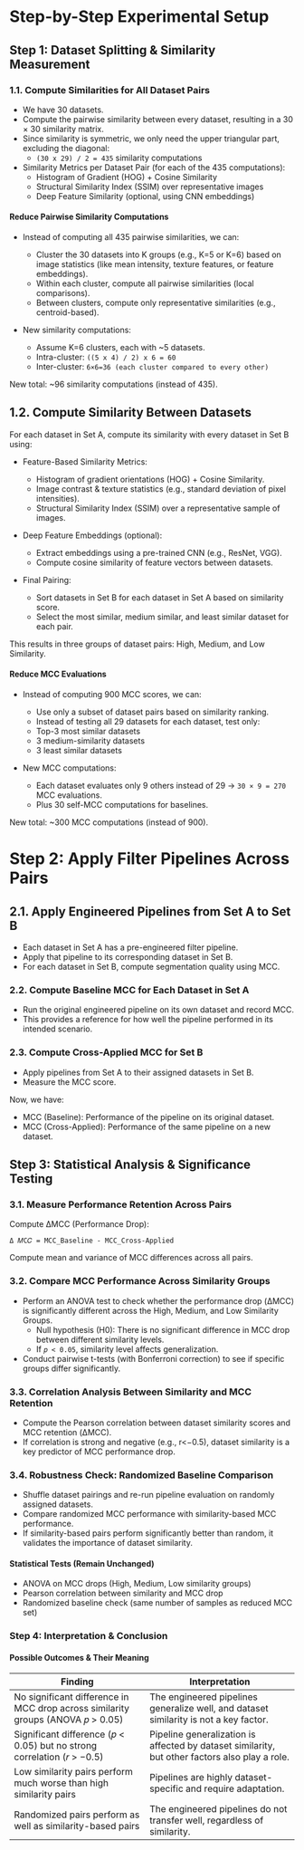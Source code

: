 # Step-by-Step Experimental Setup

## Step 1: Dataset Splitting & Similarity Measurement

### 1.1. Compute Similarities for All Dataset Pairs

* We have 30 datasets.
* Compute the pairwise similarity between every dataset, resulting in a 30 × 30 similarity matrix.
* Since similarity is symmetric, we only need the upper triangular part, excluding the diagonal:
  * `(30 x 29) / 2 = 435` similarity computations
* Similarity Metrics per Dataset Pair (for each of the 435 computations):
  * Histogram of Gradient (HOG) + Cosine Similarity
  * Structural Similarity Index (SSIM) over representative images
  * Deep Feature Similarity (optional, using CNN embeddings)

#### Reduce Pairwise Similarity Computations
* Instead of computing all 435 pairwise similarities, we can:
  * Cluster the 30 datasets into K groups (e.g., K=5 or K=6) based on image statistics (like mean intensity, texture features, or feature embeddings).
  * Within each cluster, compute all pairwise similarities (local comparisons).
  * Between clusters, compute only representative similarities (e.g., centroid-based).

* New similarity computations:
  * Assume K=6 clusters, each with ~5 datasets.
  * Intra-cluster: `((5 x 4) / 2) x 6 = 60`
  * Inter-cluster: `6×6=36 (each cluster compared to every other)`

New total: ~96 similarity computations (instead of 435).

## 1.2. Compute Similarity Between Datasets
For each dataset in Set A, compute its similarity with every dataset in Set B using:

* Feature-Based Similarity Metrics:
  * Histogram of gradient orientations (HOG) + Cosine Similarity.
  * Image contrast & texture statistics (e.g., standard deviation of pixel intensities).
  * Structural Similarity Index (SSIM) over a representative sample of images.

* Deep Feature Embeddings (optional):
  * Extract embeddings using a pre-trained CNN (e.g., ResNet, VGG).
  * Compute cosine similarity of feature vectors between datasets.

* Final Pairing:
  * Sort datasets in Set B for each dataset in Set A based on similarity score.
  * Select the most similar, medium similar, and least similar dataset for each pair.

This results in three groups of dataset pairs: High, Medium, and Low Similarity.

#### Reduce MCC Evaluations

* Instead of computing 900 MCC scores, we can:
  * Use only a subset of dataset pairs based on similarity ranking.
  * Instead of testing all 29 datasets for each dataset, test only:
  * Top-3 most similar datasets
  * 3 medium-similarity datasets
  * 3 least similar datasets

* New MCC computations:
  * Each dataset evaluates only 9 others instead of 29 → `30 × 9 = 270` MCC evaluations.
  * Plus 30 self-MCC computations for baselines.

New total: ~300 MCC computations (instead of 900).

# Step 2: Apply Filter Pipelines Across Pairs

## 2.1. Apply Engineered Pipelines from Set A to Set B

* Each dataset in Set A has a pre-engineered filter pipeline.
* Apply that pipeline to its corresponding dataset in Set B.
* For each dataset in Set B, compute segmentation quality using MCC.

### 2.2. Compute Baseline MCC for Each Dataset in Set A

* Run the original engineered pipeline on its own dataset and record MCC.
* This provides a reference for how well the pipeline performed in its intended scenario.

### 2.3. Compute Cross-Applied MCC for Set B

* Apply pipelines from Set A to their assigned datasets in Set B.
* Measure the MCC score.

Now, we have:
* MCC (Baseline): Performance of the pipeline on its original dataset.
* MCC (Cross-Applied): Performance of the same pipeline on a new dataset.

## Step 3: Statistical Analysis & Significance Testing

### 3.1. Measure Performance Retention Across Pairs

Compute ΔMCC (Performance Drop):

```
Δ 𝑀C𝐶 = MCC_Baseline - MCC_Cross-Applied
```

Compute mean and variance of MCC differences across all pairs.

### 3.2. Compare MCC Performance Across Similarity Groups

* Perform an ANOVA test to check whether the performance drop (ΔMCC) is significantly different across the High, Medium, and Low Similarity Groups.
  * Null hypothesis (H0): There is no significant difference in MCC drop between different similarity levels.
  * If  `𝑝 < 0.05`, similarity level affects generalization.
* Conduct pairwise t-tests (with Bonferroni correction) to see if specific groups differ significantly.

### 3.3. Correlation Analysis Between Similarity and MCC Retention

* Compute the Pearson correlation between dataset similarity scores and MCC retention (ΔMCC).
* If correlation is strong and negative (e.g., r<−0.5), dataset similarity is a key predictor of MCC performance drop.

### 3.4. Robustness Check: Randomized Baseline Comparison

* Shuffle dataset pairings and re-run pipeline evaluation on randomly assigned datasets.
* Compare randomized MCC performance with similarity-based MCC performance.
* If similarity-based pairs perform significantly better than random, it validates the importance of dataset similarity.

#### Statistical Tests (Remain Unchanged)
 
* ANOVA on MCC drops (High, Medium, Low similarity groups)
* Pearson correlation between similarity and MCC drop
* Randomized baseline check (same number of samples as reduced MCC set)

### Step 4: Interpretation & Conclusion

#### Possible Outcomes & Their Meaning

| Finding | Interpretation |
| --- | --- |
| No significant difference in MCC drop across similarity groups (ANOVA 𝑝 > 0.05) | The engineered pipelines generalize well, and dataset similarity is not a key factor. |
| Significant difference (𝑝 < 0.05) but no strong correlation (𝑟 > −0.5) | Pipeline generalization is affected by dataset similarity, but other factors also play a role. |
| Low similarity pairs perform much worse than high similarity pairs | Pipelines are highly dataset-specific and require adaptation. |
| Randomized pairs perform as well as similarity-based pairs | The engineered pipelines do not transfer well, regardless of similarity. |